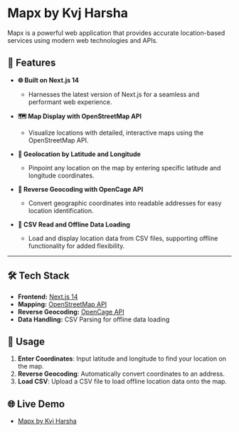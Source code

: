 # Mapx by Kvj Harsha

Mapx is a powerful web application that provides accurate location-based services using modern web technologies and APIs.

## 🚀 Features

- **🌐 Built on Next.js 14**
  - Harnesses the latest version of Next.js for a seamless and performant web experience.

- **🗺️ Map Display with OpenStreetMap API**
  - Visualize locations with detailed, interactive maps using the OpenStreetMap API.

- **📍 Geolocation by Latitude and Longitude**
  - Pinpoint any location on the map by entering specific latitude and longitude coordinates.

- **🔄 Reverse Geocoding with OpenCage API**
  - Convert geographic coordinates into readable addresses for easy location identification.

- **📁 CSV Read and Offline Data Loading**
  - Load and display location data from CSV files, supporting offline functionality for added flexibility.

---

## 🛠️ Tech Stack

- **Frontend:** [Next.js 14](https://nextjs.org/)
- **Mapping:** [OpenStreetMap API](https://www.openstreetmap.org/)
- **Reverse Geocoding:** [OpenCage API](https://opencagedata.com/)
- **Data Handling:** CSV Parsing for offline data loading

## 📄 Usage

1. **Enter Coordinates**: Input latitude and longitude to find your location on the map.
2. **Reverse Geocoding**: Automatically convert coordinates to an address.
3. **Load CSV**: Upload a CSV file to load offline location data onto the map.

## 🌐 Live Demo

- [Mapx by Kvj Harsha](https://mapx-one.vercel.app/)



